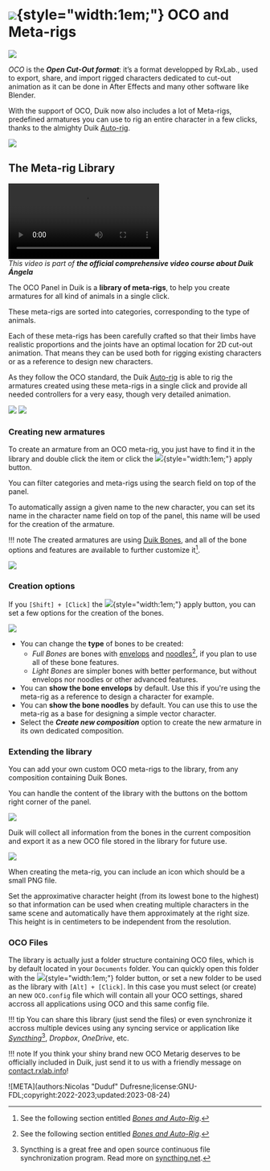 # ![](../../img/duik/icons/oco.svg){style="width:1em;"} OCO and Meta-rigs

![](../../img/illustration/oco-angela.gif)

*OCO* is the ***Open Cut-Out format***: it’s a format developped by RxLab., used to export, share, and import rigged characters dedicated to cut-out animation as it can be done in After Effects and many other software like Blender.

With the support of OCO, Duik now also includes a lot of Meta-rigs, predefined armatures you can use to rig an entire character in a few clicks, thanks to the almighty Duik [Auto-rig](../bones/autorig/index.md).

![](../../img/duik/oco/oco_panel.png)

## The Meta-rig Library

![RXLAB_VIDEO](https://rxlaboratory.org/wp-content/uploads/rx-videos/Duik17_C08_OCO__EN_720.mp4)  
*This video is part of __the official comprehensive video course about Duik Ángela__*

The OCO Panel in Duik is a **library of meta-rigs**, to help you create armatures for all kind of animals in a single click.

These meta-rigs are sorted into categories, corresponding to the type of animals.

Each of these meta-rigs has been carefully crafted so that their limbs have realistic proportions and the joints have an optimal location for 2D cut-out animation. That means they can be used both for rigging existing characters or as a reference to design new characters.

As they follow the OCO standard, the Duik [Auto-rig](../bones/autorig/index.md) is able to rig the armatures created using these meta-rigs in a single click and provide all needed controllers for a very easy, though very detailed animation.

![](../../img/illustration/man.png)
![](../../img/illustration/raptor.png)

### Creating new armatures

To create an armature from an OCO meta-rig, you just have to find it in the library and double click the item or click the ![](../../img/duik/icons/check.svg){style="width:1em;"} apply button.

You can filter categories and meta-rigs using the search field on top of the panel.

To automatically assign a given name to the new character, you can set its name in the character name field on top of the panel, this name will be used for the creation of the armature.

!!! note
    The created armatures are using [Duik Bones](../bones/index.md), and all of the bone options and features are available to further customize it[^1].

![](../../img/illustration/rabbit_armature.png)

### Creation options

If you `[Shift] + [Click]` the ![](../../img/duik/icons/check.svg){style="width:1em;"} apply button, you can set a few options for the creation of the bones.

![](../../img/duik/oco/creation_options.png)

- You can change the **type** of bones to be created:
    - *Full Bones* are bones with [envelops](../bones/envelops.md) and [noodles](../bones/noodles.md)[^1], if you plan to use all of these bone features.
    - *Light Bones* are simpler bones with better performance, but without envelops nor noodles or other advanced features.
- You can **show the bone envelops** by default. Use this if you're using the meta-rig as a reference to design a character for example.
- You can **show the bone noodles** by default. You can use this to use the meta-rig as a base for designing a simple vector character.
- Select the ***Create new composition*** option to create the new armature in its own dedicated composition.

### Extending the library

You can add your own custom OCO meta-rigs to the library, from any composition containing Duik Bones.

You can handle the content of the library with the buttons on the bottom right corner of the panel.

![](../../img/duik/oco/oco_lib_buttons.png)

Duik will collect all information from the bones in the current composition and export it as a new OCO file stored in the library for future use.

![](../../img/duik/oco/create_metarig.png)

When creating the meta-rig, you can include an icon which should be a small PNG file.

Set the approximative character height (from its lowest bone to the highest) so that information can be used when creating multiple characters in the same scene and automatically have them approximately at the right size. This height is in centimeters to be independent from the resolution.

### OCO Files

The library is actually just a folder structure containing OCO files, which is by default located in your `Documents` folder. You can quickly open this folder with the ![](../../img/duik/icons/folder.svg){style="width:1em;"} folder button, or set a new folder to be used as the library with `[Alt] + [Click]`. In this case you must select (or create) an new `OCO.config` file which will contain all your OCO settings, shared accross all applications using OCO and this same config file.

!!! tip
    You can share this library (just send the files) or even synchronize it accross multiple devices using any syncing service or application like [*Syncthing*](https://syncthing.net/)[^2], *Dropbox*, *OneDrive*, etc.

!!! note
    If you think your shiny brand new OCO Metarig deserves to be officially included in Duik, just send it to us with a friendly message on [contact.rxlab.info](http://contact.rxlab.info)!

[^1]: See the following section entitled [*Bones and Auto-Rig*](../bones/index.md).

[^2]: Syncthing is a great free and open source continuous file synchronization program. Read more on [syncthing.net](https://syncthing.net/).

![META](authors:Nicolas "Duduf" Dufresne;license:GNU-FDL;copyright:2022-2023;updated:2023-08-24)
